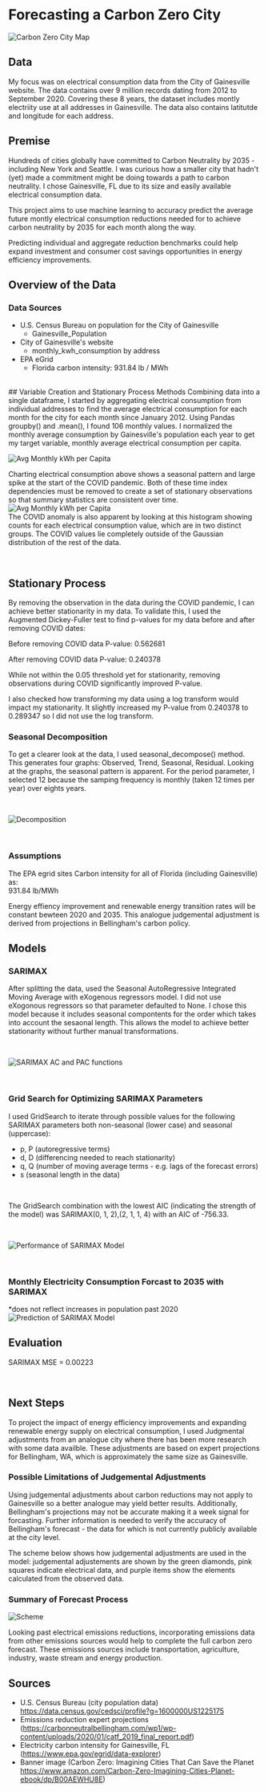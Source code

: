 # Forecasting a Carbon Zero City 

![Carbon Zero City Map](images/CO20_map.jpg)

## Data

My focus was on electrical consumption data from the City of Gainesville website. The data contains over 9 million records dating from 2012 to September 2020. Covering these 8 years, the dataset includes montly electriity use at all addresses in Gainesville. The data also contains latitutde and longitude for each address.
<br>

## Premise 

Hundreds of cities globally have committed to Carbon Neutrality by 2035 - including New York and Seattle. I was curious how a smaller city that hadn't (yet) made a commitment might be doing towards a path to carbon neutrality. I chose Gainesville, FL due to its size and easily available electrical consumption data. 

This project aims to use machine learning to accuracy predict the average future montly electrical consumption reductions needed for to achieve carbon neutrality by 2035 for each month along the way. 

Predicting individual and aggregate reduction benchmarks could help expand investment and consumer cost savings opportunities in energy efficiency improvements.
<br>

## Overview of the Data

### Data Sources 

* U.S. Census Bureau on population for the City of Gainesville 
    * Gainesville_Population
* City of Gainesville's website
    * monthly_kwh_consumption by address
* EPA eGrid 
    * Florida carbon intensity: 931.84 lb / MWh
<br>
## Variable Creation and Stationary Process Methods
Combining data into a single dataframe, I started by aggregating electrical consumption from individual addresses to find the average electrical consumption for each month for the city for each month since January 2012. Using Pandas groupby() and .mean(), I found 106 monthly values. I normalized the monthly average consumption by Gainesville's population each year to get my target variable, monthly average electrical consumption per capita. 

![Avg Monthly kWh per Capita](images/kWh_per_capita.png)

Charting electrical consumption above shows a seasonal pattern and large spike at the start of the COVID pandemic. Both of these time index dependencies must be removed to create a set of stationary observations so that summary statistics are consistent over time.
<br>
![Avg Monthly kWh per Capita](images/med_count_hist.png)
<br>
The COVID anomaly is also apparent by looking at this histogram showing counts for each electrical consumption value, which are in two distinct groups. The COVID values lie completely outside of the Gaussian distribution of the rest of the data. 

<br>

## Stationary Process

By removing the observation in the data during the COVID pandemic, I can achieve better stationarity in my data. To validate this, I used the Augmented Dickey-Fuller test to find p-values for my data before and after removing COVID dates: 

Before removing COVID data P-value: 0.562681

After removing COVID data P-value: 0.240378

While not within the 0.05 threshold yet for stationarity, removing observations during COVID significantly improved P-value.

I also checked how transforming my data using a log transform would impact my stationarity. It slightly increased my P-value from 0.240378 to 0.289347 so I did not use the log transform.
<br>

### Seasonal Decomposition 

 To get a clearer look at the data, I used seasonal_decompose() method. This generates four graphs: Observed, Trend, Seasonal, Residual. Looking at the graphs, the seasonal pattern is apparent. For the period parameter, I selected 12 because the samping frequency is monthly (taken 12 times per year) over eights years.

<br>

![Decomposition](images/seas_decomp.png)

<br>

### Assumptions

The EPA egrid sites Carbon intensity for all of Florida (including Gainesville) as:<br>
931.84 lb/MWh

Energy effiency improvement and renewable energy transition rates will be constant bewteen 2020 and 2035. This analogue judgemental adjustment is derived from projections in Bellingham's carbon policy.

## Models

### SARIMAX

After splitting the data, used the Seasonal AutoRegressive Integrated Moving Average with eXogenous regressors model. I did not use eXogonous regressors so that parameter defaulted to None. I chose this model because it includes seasonal compontents for the order which takes into account the sesaonal length. This allows the model to achieve better stationarity without further manual transformations.

<br>

![SARIMAX AC and PAC functions](images/AC_PAC_functions.png)

<br>

### Grid Search for Optimizing SARIMAX Parameters 
I used GridSearch to iterate through possible values for the following SARIMAX parameters both non-seasonal (lower case) and seasonal (uppercase): 
* p, P (autoregressive terms)
* d, D (differencing needed to reach stationarity)
* q, Q (number of moving average terms - e.g. lags of the forecast errors)
* s (seasonal length in the data)
<br>

The GridSearch combination with the lowest AIC (indicating the strength of the model) was SARIMAX(0, 1, 2),(2, 1, 1, 4) with an AIC of -756.33. 

<br>

![Performance of SARIMAX Model](images/test_pred_plot.png)

<br>

### Monthly Electricity Consumption Forcast to 2035 with SARIMAX
*does not reflect increases in population past 2020
![Prediction of SARIMAX Model](images/pred_plot.png)

## Evaluation

SARIMAX MSE = 0.00223

<br>

## Next Steps

To project the impact of energy efficiency improvements and expanding renewable energy supply on electrical consumption, I used Judgmental adjustments from an analogue city where there has been more research with some data availble. These adjustments are based on expert projections for Bellingham, WA, which is approximately the same size as Gainesville. 

### Possible Limitations of Judgemental Adjustments 

Using judgemental adjustments about carbon reductions may not apply to Gainesville so a better analogue may yield better results. Additionally, Bellingham's projections may not be accurate making it a week signal for forcasting. Further information is needed to verify the accuracy of Bellingham's forecast - the data for which is not currently publicly available at the city level. 

The scheme below shows how judgemental adjustments are used in the model: judgemental adjustements are shown by the green diamonds, pink squares indicate electrical data, and purple items show the elements calculated from the observed data.

### Summary of Forecast Process

![Scheme](images/scheme.png)

Looking past electrical emissions reductions, incorporating emissions data from other emissions sources would help to complete the full carbon zero forecast. These emissions sources include transportation, agriculture, industry, waste stream and energy production.


## Sources
* U.S. Census Bureau (city population data)
https://data.census.gov/cedsci/profile?g=1600000US1225175
* Emissions reduction expert projections (https://carbonneutralbellingham.com/wp1/wp-content/uploads/2020/01/catf_2019_final_report.pdf)
* Electricity carbon intensity for Gainesville, FL (https://www.epa.gov/egrid/data-explorer)
* Banner image (Carbon Zero: Imagining Cities That Can Save the Planet  https://www.amazon.com/Carbon-Zero-Imagining-Cities-Planet-ebook/dp/B00AEWHU8E)





